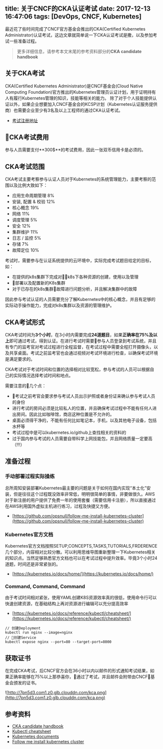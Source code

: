title: 关于CNCF的CKA认证考试
date: 2017-12-13 16:47:06
tags: [DevOps, CNCF, Kubernetes]
---

最近花了些时间完成了CNCF官方基金会推出的CKA(Certified Kubernetes Administrator)认证考试，这边文章就简单说一下CKA认证考试是撒，以及参加考试一些准备过程。

<!-- more -->

> 更多详细信息，请参考本文末尾的参考资料部分的**CKA candidate handbook**

## 关于CKA考试

CKA(Certified Kubernetes Administrator)是CNCF基金会(Cloud Native Computing Foundation)官方推出的Kubernetes管理员认证计划，用于证明持有人有履行Kubernetes管理的知识，技能等相关的能力。
除了对于个人技能提供认证以外，如果企业想要加入CNCF基金会的KCSP计划（Kubernetes认证服务提供商）也需要企业至少有3名及以上工程师的通过CKA认证考试。

* [考试注册地址](https://www.cncf.io/certification/expert/)

## CKA考试费用

参与人员需要支付**300$**的考试费用，因此一张双币信用卡是必须的。

## CKA考试范围

CKA考试主要考察参与认证人员对于Kubernetes的系统管理能力，主要考察的范围以及比例大致如下：

* 应用生命周期管理 8%
* 安装, 配置 & 校验 12%
* 核心概念 19%
* 网络 11%
* 调度管理 5%
* 安全 12%
* 集群维护 11%
* 日志 / 监控 5%
* 存储 7%
* 故障定位 10%

考试时，需要参与在认证系统提供的云环境中，实际完成考试题目给定的目标，如：
* 在提供的k8s集群下完成对k8s下各种资源的创建，使用以及管理
* 部署以及配置新的K8s集群
* 对于已存在的k8s集群故障进行问题分析，并且解决集群中的故障

因此参与考试认证的人员需要充分了解Kubernetes中的核心概念，并且有足够的实际动手操作能力，完成对k8s集群以及资源的管理维护。

## CKA考试形式

CKA考试时间为**3个小时**，在3小时内需要完成**24道题目**，如果**正确率在75%及以上**即可通过考试，得到认证。在进行考试时需要参与人员登录到考试系统，并且有专门的监考官对考试过程进行全程监督，在考试过程中需要全程打开摄像头，以及共享桌面。考试之前监考官也会通过视频对考试环境进行检查，以确保考试环境是满足要求的。

CKA考试对于考试时间和位置的选择相对比较宽松，参与考试的人员可以根据自己的实际情况选择考试时间和地点。

需要注意的几个点：
* 考试之前考官会要求参与考试人员出示护照或者身份证来确认参与考试人员的身份
* 进行考试的房间必须是比较私人的位置，并且确保考试过程中不能有任何人进出房间。因此比如咖啡馆，商店这种位置是不允许的。
* 桌面必须得干净的，不能有任何比如笔记本，手机，以及其他电子设备，包括水杯等
* 考试过程中是可以kubernetes.io/github上查找相关的资料的
* 过于国内参与考试的人员需要自带科学上网技能包，并且网络质量一定要高（!!!）

## 准备过程

### 手动部署过程实际操练

总所周知安装部署Kubernetes最主要的问题是关于如何在国内实现“本土化”安装，但是往往这个过程既没效率非常低，明明很简单的事情，非要做很久。AWS对于新注册的用户提供了免费一年的使用套餐（需要信用卡注册），所以直接通过在AWS利用国外虚拟主机进行练习，过程及快捷又方便。

* [https://github.com/opsnull/follow-me-install-kubernetes-cluster](https://github.com/opsnull/follow-me-install-kubernetes-cluster)

### Kubernetes官方文档

Kubernetes官方文档按照SETUP,CONCEPTS,TASKS,TUTORIALS,FRDERENCE几个部分，内容相对比较分散。可以利用思维导图重新整理一下Kubernetes相关的知识点。当然足够熟悉官方文档也可以在考试过程中提升效率。毕竟3个小时24道题，时间还是非常紧张的。

* [https://kubernetes.io/docs/home/](https://kubernetes.io/docs/home/)

### Command, Command, Command

由于考试时间相对紧张，使用YAML创建K8S资源效率真的很低，使用命令行可以快速创建资源，在基础结构上再对资源进行编辑可以充分提高效率

* [https://kubernetes.io/docs/reference/kubectl/cheatsheet/](https://kubernetes.io/docs/reference/kubectl/cheatsheet/)

```
// 创建Deployment
kubectl run nginx --image=nginx
// 创建Service
kubectl expose nginx --port=80 --target-port=8000
```

## 获取证书

在完成CKA考试，后CNCF官方会在36小时以内以邮件的形式通知考试结果，如果正确率能够在75%以上那恭喜你，通过了考试，并且邮件会附带由CNCF基金会颁发的证书。

![http://7pn5d3.com1.z0.glb.clouddn.com/kca.png](http://7pn5d3.com1.z0.glb.clouddn.com/kca.png)

## 参考资料

* [CKA candidate handbook](http://7xj61w.com1.z0.glb.clouddn.com/CKA_Candidate_Handbook_v1.4_.pdf)
* [Kubectl cheatsheet](https://kubernetes.io/docs/reference/kubectl/cheatsheet/)
* [Kubernetes documents]([https://kubernetes.io/docs/home/)
* [Follow me install kubernetes cluster](https://github.com/opsnull/follow-me-install-kubernetes-cluster)